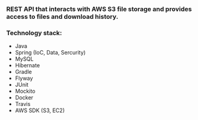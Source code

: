 
### REST API that interacts with AWS S3 file storage and provides access to files and download history.

### Technology stack:
+ Java
+ Spring (IoC, Data, Sercurity)
+ MySQL
+ Hibernate
+ Gradle
+ Flyway
+ JUnit
+ Mockito
+ Docker
+ Travis
+ AWS SDK (S3, EC2)
